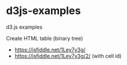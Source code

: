 # d3js-examples
d3.js examples

Create HTML table (binary tree)
* https://jsfiddle.net/1Ley7y3g/
* https://jsfiddle.net/1Ley7y3g/2/ (with cell id)
